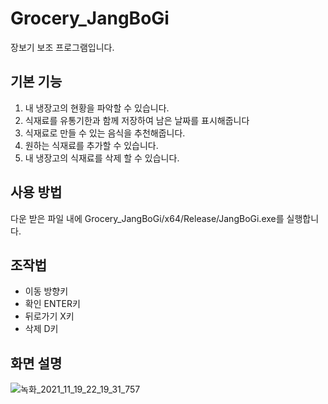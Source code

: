 # Grocery_JangBoGi
장보기 보조 프로그램입니다.

## 기본 기능
1. 내 냉장고의 현황을 파악할 수 있습니다.
2. 식재료를 유통기한과 함께 저장하여 남은 날짜를 표시해줍니다
3. 식재료로 만들 수 있는 음식을 추천해줍니다.
4. 원하는 식재료를 추가할 수 있습니다.
5. 내 냉장고의 식재료를 삭제 할 수 있습니다.

## 사용 방법
다운 받은 파일 내에 Grocery_JangBoGi/x64/Release/JangBoGi.exe를 실행합니다.

## 조작법
+ 이동    방향키
+ 확인    ENTER키
+ 뒤로가기 X키
+ 삭제    D키

## 화면 설명
![녹화_2021_11_19_22_19_31_757](https://user-images.githubusercontent.com/84121891/142629560-f068b194-0788-438e-ae1f-3945899defda.gif)
